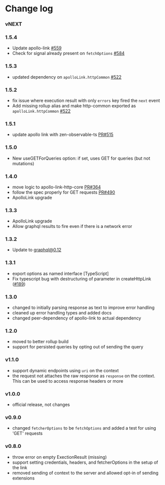 # Change log

### vNEXT

### 1.5.4

* Update apollo-link [#559](https://github.com/apollographql/apollo-link/pull/559)
* Check for signal already present on `fetchOptions` [#584](https://github.com/apollographql/apollo-link/pull/584)

### 1.5.3

* updated dependency on `apolloLink.httpCommon` [#522](https://github.com/apollographql/apollo-link/pull/522)

### 1.5.2

* fix issue where execution result with only `errors` key fired the `next` event
* Add missing rollup alias and make http-common exported as `apolloLink.httpCommon` [#522](https://github.com/apollographql/apollo-link/pull/522)

### 1.5.1

* update apollo link with zen-observable-ts [PR#515](https://github.com/apollographql/apollo-link/pull/515)

### 1.5.0

* New useGETForQueries option: if set, uses GET for queries (but not mutations)

### 1.4.0

* move logic to apollo-link-http-core [PR#364](https://github.com/apollographql/apollo-link/pull/364)
* follow the spec properly for GET requests [PR#490](https://github.com/apollographql/apollo-link/pull/490)
* ApolloLink upgrade

### 1.3.3

* ApolloLink upgrade
* Allow graphql results to fire even if there is a network error

### 1.3.2

* Update to graphql@0.12

### 1.3.1

* export options as named interface [TypeScript]
* Fix typescript bug with destructuring of parameter in createHttpLink ([#189](https://github.com/apollographql/apollo-link/issues/189))

### 1.3.0

* changed to initially parsing response as text to improve error handling
* cleaned up error handling types and added docs
* changed peer-dependency of apollo-link to actual dependency

### 1.2.0

* moved to better rollup build
* support for persisted queries by opting out of sending the query

### v1.1.0

* support dynamic endpoints using `uri` on the context
* the request not attaches the raw response as `response` on the context. This can be used to access response headers or more

### v1.0.0

* official release, not changes

### v0.9.0

* changed `fetcherOptions` to be `fetchOptions` and added a test for using 'GET' requests

### v0.8.0

* throw error on empty ExectionResult (missing)
* support setting credentials, headers, and fetcherOptions in the setup of the link
* removed sending of context to the server and allowed opt-in of sending extensions
